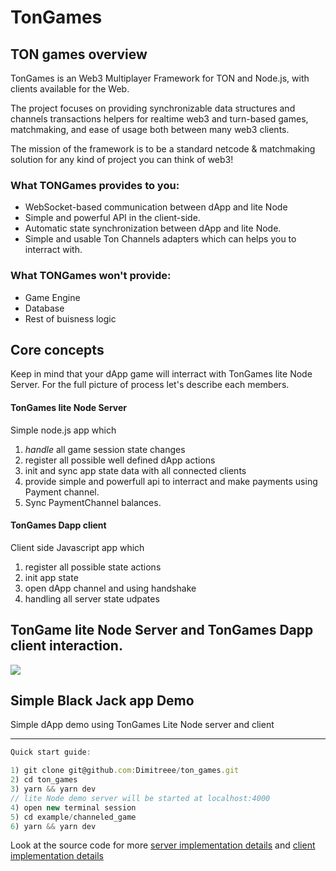 # TonGames

## TON games overview

TonGames is an Web3 Multiplayer Framework for TON and Node.js, with clients available for the Web. 

The project focuses on providing synchronizable data structures and channels transactions helpers for realtime web3 and turn-based games, matchmaking, and ease of usage both between many web3 clients.

The mission of the framework is to be a standard netcode & matchmaking solution for any kind of project you can think of web3!

### What TONGames provides to you:
 - WebSocket-based communication between dApp and lite Node
 - Simple and powerful API in the client-side.
 - Automatic state synchronization between dApp and lite Node.
 - Simple and usable Ton Channels adapters which can helps you to interract with.

### What TONGames won't provide:
 - Game Engine
 - Database
 - Rest of buisness logic

## Core concepts
Keep in mind that your dApp game will interract with TonGames lite Node Server. For the full picture of process let's describe each members.

#### TonGames lite Node Server
Simple node.js app which
1) *handle* all game session state changes
2) register all possible well defined dApp actions
3) init and sync app state data with all connected clients
4) provide simple and powerfull api to interract and make payments using Payment channel.
5) Sync PaymentChannel balances.

#### TonGames Dapp client
Client side Javascript app which
1) register all possible state actions
2) init app state 
3) open dApp channel and using handshake
4) handling all server state udpates


## TonGame lite Node Server and TonGames Dapp client interaction.
![](https://i.imgur.com/UtjWtxA.png)

## Simple Black Jack app Demo
Simple dApp demo using TonGames Lite Node server and client

***
```javascript
Quick start guide:

1) git clone git@github.com:Dimitreee/ton_games.git
2) cd ton_games
3) yarn && yarn dev
// lite Node demo server will be started at localhost:4000
4) open new terminal session
5) cd example/channeled_game
6) yarn && yarn dev
```
Look at the source code for more [server implementation details](https://github.com/startfellows/tonapi-oauth-demo/blob/master/src/App.tsx) and [client implementation details](https://github.com/Dimitreee/ton_games/blob/master/example/channeled_game/src/App.tsx)


